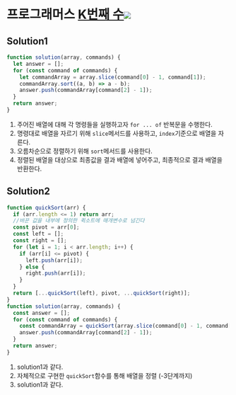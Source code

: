 # 프로그래머스 [K번째 수](https://programmers.co.kr/learn/courses/30/lessons/42748)![](https://images.velog.io/images/seohee0112/post/1ce0c3c3-4879-455b-a337-38fa110124ff/image.png)

## Solution1

```javascript
function solution(array, commands) {
  let answer = [];
  for (const command of commands) {
    let commandArray = array.slice(command[0] - 1, command[1]);
    commandArray.sort((a, b) => a - b);
    answer.push(commandArray[command[2] - 1]);
  }
  return answer;
}
```

1. 주어진 배열에 대해 각 명령들을 실행하고자 `for ... of` 반복문을 수행한다.
2. 명령대로 배열을 자르기 위해 `slice`메서드를 사용하고, `index`기준으로 배열을 자른다.
3. 오름차순으로 정렬하기 위해 `sort`메서드를 사용한다.
4. 정렬된 배열을 대상으로 최종값을 결과 배열에 넣어주고, 최종적으로 결과 배열을 반환한다.

## Solution2

```javascript
function quickSort(arr) {
  if (arr.length <= 1) return arr;
  //바꾼 값을 내부에 정의한 퀵소트에 매개변수로 넘긴다
  const pivot = arr[0];
  const left = [];
  const right = [];
  for (let i = 1; i < arr.length; i++) {
    if (arr[i] <= pivot) {
      left.push(arr[i]);
    } else {
      right.push(arr[i]);
    }
  }
  return [...quickSort(left), pivot, ...quickSort(right)];
}
function solution(array, commands) {
  const answer = [];
  for (const command of commands) {
    const commandArray = quickSort(array.slice(command[0] - 1, command[1]));
    answer.push(commandArray[command[2] - 1]);
  }
  return answer;
}
```

1. solution1과 같다.
2. 자체적으로 구현한 `quickSort`함수를 통해 배열을 정렬 (-3단계까지)
3. solution1과 같다.
